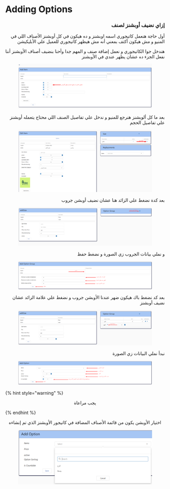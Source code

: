 # Adding Options

<h3 align="right">إزاي نضيف أوبشنز لصنف</h3>

<p align="right">أول حاجة هنعمل كاتيجوري اسمه اوبشنز و ده هيكون في كل أوبشنز الأصناف اللي في المنيو و مش هيكون أكتف بمعني أنه مش هيظهر كاتيجوري للعميل علي الأبليكيشن</p>

<p align="right">هندخل جوا الكاتيجوري و نعمل إضافة صنف و المهم جدا وأحنا بنضيف أصناف الأوبشنز أننا نفعل الجزء ده عشان يظهر عندي في الأوبشنز</p>

<figure><img src="../.gitbook/assets/image (41).png" alt=""><figcaption></figcaption></figure>

<p align="right">بعد ما كل ألوبشنز هنرجع للمنيو و ندخل علي تفاصيل الصنف اللي محتاج يتعمله أوبشنز علي تفاصيل الحجم</p>

<figure><img src="../.gitbook/assets/image (40).png" alt=""><figcaption></figcaption></figure>

<p align="right">بعد كدة نضغط علي الزائد هنا عشان نضيف أوبشن جروب</p>

<figure><img src="../.gitbook/assets/image (3).png" alt=""><figcaption></figcaption></figure>

<p align="right">و نملي بيانات الجروب زي الصورة و نضغط حفظ</p>

<figure><img src="../.gitbook/assets/image (1) (1).png" alt=""><figcaption></figcaption></figure>

<p align="right">بعد كد نضغط باك هيكون ضهر عندنا الأوبشن جروب و نضغط علي علامة الزائد عشان نضيف أوبشنز</p>

<figure><img src="../.gitbook/assets/image (2) (1).png" alt=""><figcaption></figcaption></figure>

<p align="right">نبدأ نملي البيانات زي الصورة</p>

<figure><img src="../.gitbook/assets/image (3) (1).png" alt=""><figcaption></figcaption></figure>

{% hint style="warning" %}
<p align="center">يجب مراعاة</p>
{% endhint %}

<p align="center">اختيار الأوبشن يكون من قائمة الأصناف المضافة في كاتيجور الأوبشنز الذي تم إنشاءه</p>

<figure><img src="../.gitbook/assets/image (4).png" alt=""><figcaption></figcaption></figure>

